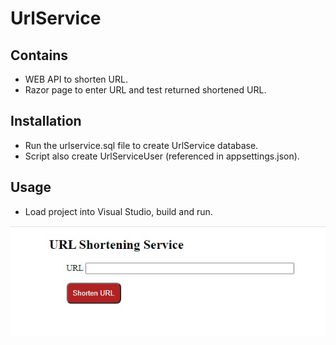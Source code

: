 # UrlService
 
## Contains
- WEB API to shorten URL.
- Razor page to enter URL and test returned shortened URL.

## Installation
- Run the urlservice.sql file to create UrlService database.
- Script also create UrlServiceUser (referenced in appsettings.json).

## Usage
- Load project into Visual Studio, build and run.

<img src="https://github.com/KarlPage/UrlService/blob/master/urlservice.jpg?raw=true">
